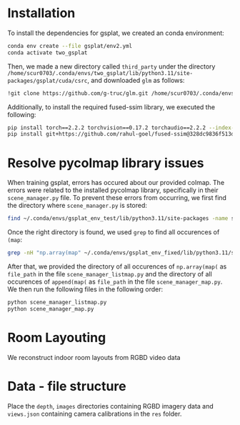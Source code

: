 # Installation
To install the dependencies for gsplat, we created an conda environment: 

```bash
conda env create --file gsplat/env2.yml
conda activate two_gsplat
```

Then, we made a new directory called `third_party` under the directory `/home/scur0703/.conda/envs/two_gsplat/lib/python3.11/site-packages/gsplat/cuda/csrc`, and downloaded `glm` as follows: 

```bash
!git clone https://github.com/g-truc/glm.git /home/scur0703/.conda/envs/two_gsplat/lib/python3.11/site-packages/gsplat/cuda/csrc/third_party
```

Additionally, to install the required fused-ssim library, we executed the following: 
```bash
pip install torch==2.2.2 torchvision==0.17.2 torchaudio==2.2.2 --index-url https://download.pytorch.org/whl/cu121
pip install git+https://github.com/rahul-goel/fused-ssim@328dc9836f513d00c4b5bc38fe30478b4435cbb5
```
# Resolve pycolmap library issues
When training gsplat, errors has occured about our provided colmap. The errors were related to the installed pycolmap library, specifically in their `scene_manager.py` file. To prevent these errors from occurring, we first find the directory where `scene_manager.py` is stored: 
```bash
find ~/.conda/envs/gsplat_env_test/lib/python3.11/site-packages -name scene_manager.py
```
Once the right directory is found, we used `grep` to find all occurences of `(map`:
```bash
grep -nH "np.array(map" ~/.conda/envs/gsplat_env_fixed/lib/python3.11/site-packages/pycolmap/*.py
```
After that, we provided the directory of all occurences of `np.array(map(` as `file_path` in the file `scene_manager_listmap.py` and the directory of all occurences of `append(map(` as `file_path` in the file `scene_manager_map.py`. We then run the following files in the following order: 
```bash
python scene_manager_listmap.py
python scene_manager_map.py
```

# Room Layouting
We reconstruct indoor room layouts from RGBD video data

# Data - file structure
Place the `depth`, `images` directories containing RGBD imagery data and `views.json` containing camera calibrations in the `res` folder.


